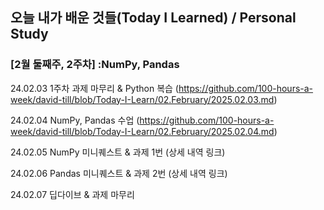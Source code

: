 ## 오늘 내가 배운 것들(Today I Learned) / Personal Study

### [2월 둘째주, 2주차] :NumPy, Pandas

24.02.03 1주차 과제 마무리 & Python 복습 (https://github.com/100-hours-a-week/david-till/blob/Today-I-Learn/02.February/2025.02.03.md)

24.02.04 NumPy, Pandas 수업 (https://github.com/100-hours-a-week/david-till/blob/Today-I-Learn/02.February/2025.02.04.md)

24.02.05 NumPy 미니퀘스트 & 과제 1번 (상세 내역 링크)

24.02.06 Pandas 미니퀘스트 & 과제 2번 (상세 내역 링크)

24.02.07 딥다이브 & 과제 마무리 

